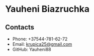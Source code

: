 # Yauheni Biazruchka
## Contacts
* Phone: +37544-781-62-72
* Email: krupica25@gmail.com
* GitHub: Yauheni88